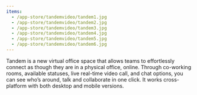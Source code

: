 ```yaml
---
items:
  - /app-store/tandemvideo/tandem1.jpg
  - /app-store/tandemvideo/tandem2.jpg
  - /app-store/tandemvideo/tandem3.jpg
  - /app-store/tandemvideo/tandem4.jpg
  - /app-store/tandemvideo/tandem5.jpg
  - /app-store/tandemvideo/tandem6.jpg
---
```


Tandem is a new virtual office space that allows teams to effortlessly connect as though they are in a physical office, online. Through co-working rooms, available statuses, live real-time video call, and chat options, you can see who’s around, talk and collaborate in one click. It works cross-platform with both desktop and mobile versions.
